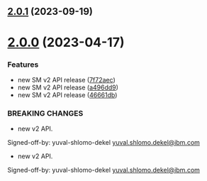 ## [2.0.1](https://github.com/IBM/secrets-manager-go-sdk/compare/v2.0.0...v2.0.1) (2023-09-19)

# [2.0.0](https://github.com/IBM/secrets-manager-go-sdk/compare/v1.0.50...v2.0.0) (2023-04-17)


### Features

* new SM v2 API release ([7f72aec](https://github.com/IBM/secrets-manager-go-sdk/commit/7f72aec81db6350ff22853aab5bd56f91eb13fcd))
* new SM v2 API release ([a496dd9](https://github.com/IBM/secrets-manager-go-sdk/commit/a496dd93488bdcb4021abf5fe0e9ae78b623b367))
* new SM v2 API release ([46661db](https://github.com/IBM/secrets-manager-go-sdk/commit/46661db51c6706e51bd9f5cdde3c44c001ffbc27))


### BREAKING CHANGES

* new v2 API.

Signed-off-by: yuval-shlomo-dekel <yuval.shlomo.dekel@ibm.com>
* new v2 API.

Signed-off-by: yuval-shlomo-dekel <yuval.shlomo.dekel@ibm.com>
